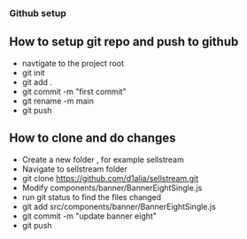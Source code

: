 ### Github setup

## How to setup git repo and push to github

- navtigate to the project root
- git init
- git add .
- git commit -m "first commit"
- git rename -m main
- git push

## How to clone and do changes

- Create a new folder , for example sellstream
- Navigate to sellstream folder
- git clone https://github.com/d1alia/sellstream.git
- Modify components/banner/BannerEightSingle.js
- run git status to find the files changed
- git add src/components/banner/BannerEightSingle.js
- git commit -m "update banner eight"
- git push
